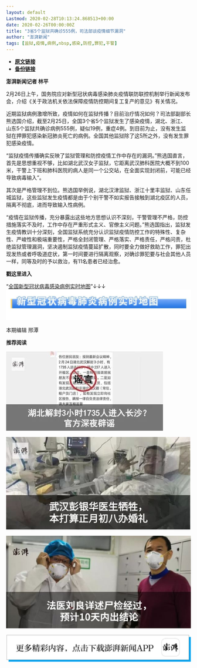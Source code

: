 ```yaml
---
layout: default
Lastmod: 2020-02-28T10:13:24.868513+00:00
date: 2020-02-26T00:00:00Z
title: "3省5个监狱共确诊555例，司法部谈疫情细节漏洞"
author: "澎湃新闻"
tags: [监狱,疫情,病例,nbsp,感染,防控,罪犯,干警]
---
```


* [**原文链接**](https://mp.weixin.qq.com/s/0_nlYmTJP5VPfHhO3Y0sfA)
* [**备份链接**](http://archive.today/JGO7d)


**澎湃新闻记者 林平**

2月26日上午，国务院应对新型冠状病毒感染肺炎疫情联防联控机制举行新闻发布会，介绍《关于政法机关依法保障疫情防控期间复工复产的意见》有关情况。 

  
近期监狱病例激增所致，疫情如何在监狱传播？目前治疗情况如何？司法部副部长熊选国介绍，截至2月25日，全国3个省5个监狱发生了感染疫情，湖北、浙江、山东5个监狱共确诊病例555例，疑似19例，重症4例。到目前为止，没有发生监狱在押罪犯感染新冠肺炎死亡的病例。全国其他监狱除了这5所之外，没有发生罪犯感染疫情。

  
“监狱疫情传播确实反映了监狱管理和防控疫情工作中存在的漏洞。”熊选国直言，首先是思想重视不够，比如湖北武汉女子监狱，它距离武汉肺科医院大概不到100米，干警上下班和肺科医院的病人是同一个公交站，在全面实现封闭前，可能已经导致病毒输入”。 

  
其次是严格管理不到位。熊选国举例说，湖北汉津监狱、浙江十里丰监狱、山东任城监狱，这些监狱发生疫情都是由于个别干警不如实报告接触到湖北疫区的人员，隔离不彻底，进而导致输入性病例。 

  
“疫情在监狱传播，充分暴露出这些地方思想认识不深刻，干警管理不严格，防控措施落实不及时，工作中存在严重形式主义、官僚主义问题。”熊选国指出，监狱发生疫情教训十分深刻，全国监狱系统充分认识监狱疫情防控工作的特殊性、复杂性、严峻性和极端重要性，严格全封闭管理、严格落实、严格责任，严格问责，杜绝监狱管理漏洞，坚决遏制监狱疫情蔓延扩散，同时要全力做好救助工作，罪犯出现发热或者呼吸道症状，第一时间要进行隔离观察，对确诊罪犯要与社会其他人员一样，同等及时的予以救治，有11名患者已经治愈。

**戳这里进入**

“[全国新型冠状病毒感染病例实时地图](http://projects.thepaper.cn/thepaper-cases/839studio/feiyan/)”↓↓↓[![](/images/post/15a4bc01c19b9e56f61d4f79069e4c63.jpg)](http://projects.thepaper.cn/thepaper-cases/839studio/feiyan/)

本期编辑 邢潭  

**推荐阅读**

[![](/images/post/66ed5c3757d4be268c19dd0a47a56227.jpg)](http://mp.weixin.qq.com/s?__biz=MjM5MzI5NTU3MQ==&mid=2651592065&idx=1&sn=16df4206ceaaea2c54063cffb71167f7&chksm=bd61883d8a16012b08939f6d04d22e0cc6e4e1b2be125c163706a1f36f5223e472a205f116b6&scene=21#wechat_redirect)

[![](/images/post/12e0d94be82829ed4f958ea785fc7b62.jpg)](http://mp.weixin.qq.com/s?__biz=MjM5MzI5NTU3MQ==&mid=2651587716&idx=1&sn=9cf340714786ffd74330418b03bccf7c&chksm=bd6199388a16102e76351195f852c7325de5e1620da5882bd04ccd1ff7d24b0b5dff09895509&scene=21#wechat_redirect)

[![](/images/post/7ab7a6f45b8be28d6ef63bbb5b2fb589.jpg)](http://mp.weixin.qq.com/s?__biz=MjM5MzI5NTU3MQ==&mid=2651584757&idx=1&sn=a5572bcc0bdaaed9ec4dea0282c51e0f&chksm=bd6665498a11ec5fc1242f13c3065e039cfc31047777dbdea5ff09cebc50adc6f3e98a790191&scene=21#wechat_redirect)

[![](/images/post/faa036129172f4ba4cb775ad946d1eff.jpg)](https://a.app.qq.com/o/simple.jsp?pkgname=com.wondertek.paper)

